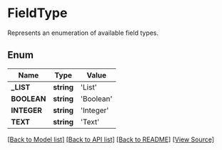 # FieldType
Represents an enumeration of available field types.

## Enum
Name | Type | Value
------------ | ------------- | -------------
**_LIST** | **string** | 'List'
**BOOLEAN** | **string** | 'Boolean'
**INTEGER** | **string** | 'Integer'
**TEXT** | **string** | 'Text'

[[Back to Model list]](../README.md#documentation-for-models) [[Back to API list]](../README.md#documentation-for-api-endpoints) [[Back to README]](../README.md) [[View Source]](../src/Aspose/PDF/Model/FieldType.php)

